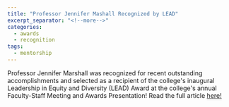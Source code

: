 ```yaml
---
title: "Professor Jennifer Mashall Recognized by LEAD"
excerpt_separator: "<!--more-->"
categories:
  - awards
  - recognition
tags:
  - mentorship
---
```

Professor Jennifer Marshall was recognized for recent outstanding accomplishments and selected as a recipient of the college's inaugural Leadership in Equity and Diversity (LEAD) Award at the college's annual Faculty-Staff Meeting and Awards Presentation! Read the full article [here!](http://www.science.tamu.edu/news/story.php?story_ID=1684#.WFwMmVMrKUn)